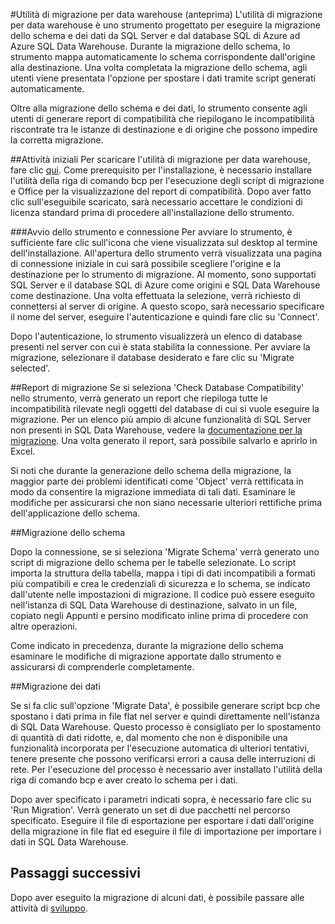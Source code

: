 <properties
   pageTitle="Migrazione: utilità di migrazione per data warehouse | Microsoft Azure"
	description="Eseguire la migrazione a SQL Data Warehouse."
	services="sql-data-warehouse"
	documentationCenter="NA"
	authors="lodipalm"
	manager="barbkess"
	editor=""/>

<tags
   ms.service="sql-data-warehouse"
	ms.devlang="NA"
	ms.topic="article"
	ms.tgt_pltfrm="NA"
	ms.workload="data-services"
	ms.date="08/13/2015"
	ms.author="lodipalm"/>


#Utilità di migrazione per data warehouse (anteprima)
L'utilità di migrazione per data warehouse è uno strumento progettato per eseguire la migrazione dello schema e dei dati da SQL Server e dal database SQL di Azure ad Azure SQL Data Warehouse. Durante la migrazione dello schema, lo strumento mappa automaticamente lo schema corrispondente dall'origine alla destinazione. Una volta completata la migrazione dello schema, agli utenti viene presentata l'opzione per spostare i dati tramite script generati automaticamente.

Oltre alla migrazione dello schema e dei dati, lo strumento consente agli utenti di generare report di compatibilità che riepilogano le incompatibilità riscontrate tra le istanze di destinazione e di origine che possono impedire la corretta migrazione.

##Attività iniziali
Per scaricare l'utilità di migrazione per data warehouse, fare clic [qui][]. Come prerequisito per l'installazione, è necessario installare l'utilità della riga di comando bcp per l'esecuzione degli script di migrazione e Office per la visualizzazione del report di compatibilità. Dopo aver fatto clic sull'eseguibile scaricato, sarà necessario accettare le condizioni di licenza standard prima di procedere all'installazione dello strumento.

###Avvio dello strumento e connessione
Per avviare lo strumento, è sufficiente fare clic sull'icona che viene visualizzata sul desktop al termine dell'installazione. All'apertura dello strumento verrà visualizzata una pagina di connessione iniziale in cui sarà possibile scegliere l'origine e la destinazione per lo strumento di migrazione. Al momento, sono supportati SQL Server e il database SQL di Azure come origini e SQL Data Warehouse come destinazione. Una volta effettuata la selezione, verrà richiesto di connettersi al server di origine. A questo scopo, sarà necessario specificare il nome del server, eseguire l'autenticazione e quindi fare clic su 'Connect'.
 
Dopo l'autenticazione, lo strumento visualizzerà un elenco di database presenti nel server con cui è stata stabilita la connessione. Per avviare la migrazione, selezionare il database desiderato e fare clic su 'Migrate selected'.
 
##Report di migrazione
Se si seleziona 'Check Database Compatibility' nello strumento, verrà generato un report che riepiloga tutte le incompatibilità rilevate negli oggetti del database di cui si vuole eseguire la migrazione. Per un elenco più ampio di alcune funzionalità di SQL Server non presenti in SQL Data Warehouse, vedere la [documentazione per la migrazione][]. Una volta generato il report, sarà possibile salvarlo e aprirlo in Excel.

Si noti che durante la generazione dello schema della migrazione, la maggior parte dei problemi identificati come 'Object' verrà rettificata in modo da consentire la migrazione immediata di tali dati. Esaminare le modifiche per assicurarsi che non siano necessarie ulteriori rettifiche prima dell'applicazione dello schema.

##Migrazione dello schema

Dopo la connessione, se si seleziona 'Migrate Schema' verrà generato uno script di migrazione dello schema per le tabelle selezionate. Lo script importa la struttura della tabella, mappa i tipi di dati incompatibili a formati più compatibili e crea le credenziali di sicurezza e lo schema, se indicato dall'utente nelle impostazioni di migrazione. Il codice può essere eseguito nell'istanza di SQL Data Warehouse di destinazione, salvato in un file, copiato negli Appunti e persino modificato inline prima di procedere con altre operazioni.
 
Come indicato in precedenza, durante la migrazione dello schema esaminare le modifiche di migrazione apportate dallo strumento e assicurarsi di comprenderle completamente.

##Migrazione dei dati

Se si fa clic sull'opzione 'Migrate Data', è possibile generare script bcp che spostano i dati prima in file flat nel server e quindi direttamente nell'istanza di SQL Data Warehouse. Questo processo è consigliato per lo spostamento di quantità di dati ridotte, e, dal momento che non è disponibile una funzionalità incorporata per l'esecuzione automatica di ulteriori tentativi, tenere presente che possono verificarsi errori a causa delle interruzioni di rete. Per l'esecuzione del processo è necessario aver installato l'utilità della riga di comando bcp e aver creato lo schema per i dati.
 
Dopo aver specificato i parametri indicati sopra, è necessario fare clic su 'Run Migration'. Verrà generato un set di due pacchetti nel percorso specificato. Eseguire il file di esportazione per esportare i dati dall'origine della migrazione in file flat ed eseguire il file di importazione per importare i dati in SQL Data Warehouse.

## Passaggi successivi
Dopo aver eseguito la migrazione di alcuni dati, è possibile passare alle attività di [sviluppo][].

<!--Image references-->

<!--Article references-->
[documentazione per la migrazione]: https://azure.microsoft.com/it-IT/documentation/articles/sql-data-warehouse-overview-migrate/
[sviluppo]: https://azure.microsoft.com/it-IT/documentation/articles/sql-data-warehouse-overview-develop/
[qui]: https://migrhoststorage.blob.core.windows.net/sqldwsample/DataWarehouseMigrationUtility.zip

<!---HONumber=September15_HO1-->